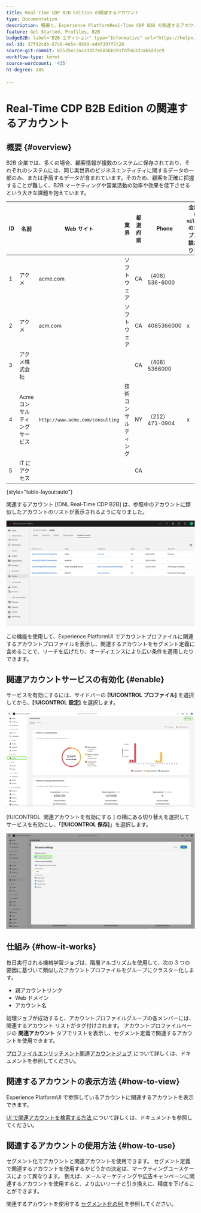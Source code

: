 ```yaml
---
title: Real-Time CDP B2B Edition の関連するアカウント
type: Documentation
description: 概要と、Experience PlatformReal-Time CDP B2B の関連するアカウント機能の詳細を説明します。
feature: Get Started, Profiles, B2B
badgeB2B: label="B2B エディション" type="Informative" url="https://helpx.adobe.com/jp/legal/product-descriptions/real-time-customer-data-platform-b2b-edition-prime-and-ultimate-packages.html newtab=true"
exl-id: 37fd2cdb-87c0-4e5e-9599-ad4f397f7c28
source-git-commit: 82535ec3ac2dd27e685bb591fdf661d3ab5dd2c9
workflow-type: tm+mt
source-wordcount: '435'
ht-degree: 14%

---
```


# Real-Time CDP B2B Edition の関連するアカウント

## 概要 {#overview}

B2B 企業では、多くの場合、顧客情報が複数のシステムに保存されており、それぞれのシステムには、同じ実世界のビジネスエンティティに関するデータの一部のみ、または矛盾するデータが含まれています。そのため、顧客を正確に把握することが難しく、B2B マーケティングや営業活動の効率や効果を低下させるという大きな課題を抱えています。

| ID | 名前 | Web サイト | 業界 | 都道府県 | Phone | 金額 > `$1 million` のオープン商談があります |
|---|---|---|---|---|---|---|
| 1 | アクメ | acme.com | ソフトウェア | CA | （408） 536-6000 |   |
| 2 | アクメ | acm.com | ソフトウェア | CA | 4085366000 | x |
| 3 | アクメ株式会社 |   |   | CA | （408） 5366000 |   |
| 4 | Acme コンサルティングサービス | `http://www.acme.com/consulting` | 技術コンサルティング | NY | （212） 471-0904 | x |
| 5 | IT にアクセス |   |   | CA |   |   |

{style="table-layout:auto"}

関連するアカウント [!DNL Real-Time CDP B2B] は、参照中のアカウントに類似したアカウントのリストが表示されるようになりました。

![Experience PlatformUI の関連アカウントを示す画面。](/help/rtcdp/b2b-ai-ml-services/assets/related-accounts-in-ui.png)

この機能を使用して、Experience PlatformUI でアカウントプロファイルに関連するアカウントプロファイルを表示し、関連するアカウントをセグメント定義に含めることで、リーチを広げたり、オーディエンスにより広い条件を適用したりできます。

## 関連アカウントサービスの有効化 {#enable}

サービスを有効にするには、サイドバーの **[!UICONTROL プロファイル]** を選択してから、**[!UICONTROL 設定]** を選択します。

![ プロファイルと設定を強調表示したExperience Platform UI。](../assets/../b2b-ai-ml-services/assets/related-account-settings.png)

[!UICONTROL &#x200B; 関連アカウントを有効にする &#x200B;] の横にある切り替えを選択してサービスを有効にし、「**[!UICONTROL 保存]**」を選択します。

![ 切り替えと保存を強調表示したアカウント設定画面 ](../assets/../b2b-ai-ml-services/assets/related-account-toggle.png)

## 仕組み {#how-it-works}

毎日実行される機械学習ジョブは、階層アルゴリズムを使用して、次の 3 つの要因に基づいて類似したアカウントプロファイルをグループにクラスター化します。

* 親アカウントリンク
* Web ドメイン
* アカウント名

処理ジョブが成功すると、アカウントプロファイルグループの各メンバーには、関連するアカウント リストがタグ付けされます。 アカウントプロファイルページの **関連アカウント** タブでリストを表示し、セグメント定義で関連するアカウントを使用できます。

[ プロファイルエンリッチメント関連アカウントジョブ ](/help/dataflows/ui/b2b/monitor-profile-enrichment.md) について詳しくは、ドキュメントを参照してください。

## 関連するアカウントの表示方法 {#how-to-view}

Experience PlatformUI で参照しているアカウントに関連するアカウントを表示できます。

[UI で関連アカウントを検索する方法 ](/help/rtcdp/accounts/account-profile-ui-guide.md#related-accounts-tab) について詳しくは、ドキュメントを参照してください。

## 関連するアカウントの使用方法 {#how-to-use}

セグメント化でアカウントと関連アカウントを使用できます。 セグメント定義で関連するアカウントを使用するかどうかの決定は、マーケティングユースケースによって異なります。 例えば、メールマーケティングや広告キャンペーンに関連するアカウントを使用すると、より広いリーチと引き換えに、精度を下げることができます。

関連するアカウントを使用する [ セグメント化の例 ](/help/rtcdp/segmentation/b2b.md#related-accounts) を参照してください。
